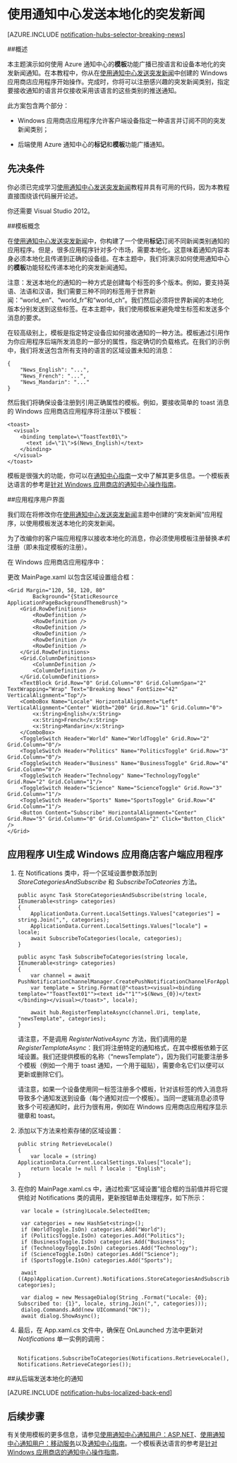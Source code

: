 ﻿<properties
	pageTitle="通知中心本地化的突发新闻教程"
	description="了解如何使用 Azure 服务总线通知中心发送本地化的突发新闻通知。"
	services="notification-hubs"
	documentationCenter="windows"
	authors="wesmc7777"
	manager="dwrede"
	editor=""/>

<tags
    ms.service="mobile-services,notification-hubs"
    ms.date="08/18/2015"
    wacn.date="10/03/2015"/>

# 使用通知中心发送本地化的突发新闻


[AZURE.INCLUDE [notification-hubs-selector-breaking-news](../../includes/notification-hubs-selector-breaking-news.md)]


##概述

本主题演示如何使用 Azure 通知中心的**模板**功能广播已按语言和设备本地化的突发新闻通知。在本教程中，你从在[使用通知中心发送突发新闻]中创建的 Windows 应用商店应用程序开始操作。完成时，你将可以注册感兴趣的突发新闻类别，指定要接收通知的语言并仅接收采用该语言的这些类别的推送通知。


此方案包含两个部分：

-   Windows 应用商店应用程序允许客户端设备指定一种语言并订阅不同的突发新闻类别；

-   后端使用 Azure 通知中心的**标记**和**模板**功能广播通知。

## 先决条件

你必须已完成学习[使用通知中心发送突发新闻][使用通知中心发送突发新闻]教程并具有可用的代码，因为本教程直接围绕该代码展开论述。

你还需要 Visual Studio 2012。


##模板概念

在[使用通知中心发送突发新闻]中，你构建了一个使用**标记**订阅不同新闻类别通知的应用程序。但是，很多应用程序针对多个市场，需要本地化。这意味着通知内容本身必须本地化且传递到正确的设备组。在本主题中，我们将演示如何使用通知中心的**模板**功能轻松传递本地化的突发新闻通知。

注意：发送本地化的通知的一种方式是创建每个标签的多个版本。例如，要支持英语、法语和汉语，我们需要三种不同的标签用于世界新闻：“world\_en”、“world\_fr”和“world\_ch”。我们然后必须将世界新闻的本地化版本分别发送到这些标签。在本主题中，我们使用模板来避免增生标签和发送多个消息的要求。

在较高级别上，模板是指定特定设备应如何接收通知的一种方法。模板通过引用作为你应用程序后端所发消息的一部分的属性，指定确切的负载格式。在我们的示例中，我们将发送包含所有支持的语言的区域设置未知的消息：

    {
        "News_English": "...",
        "News_French": "...",
        "News_Mandarin": "..."
    }

然后我们将确保设备注册到引用正确属性的模板。例如，要接收简单的 toast 消息的 Windows 应用商店应用程序将注册以下模板：

    <toast>
      <visual>
        <binding template=\"ToastText01\">
          <text id=\"1\">$(News_English)</text>
        </binding>
      </visual>
    </toast>

模板是很强大的功能，你可以在[通知中心指南][通知中心指南]一文中了解其更多信息。一个模板表达语言的参考是[针对 Windows 应用商店的通知中心操作指南][针对 Windows 应用商店的通知中心操作指南]。


##应用程序用户界面

我们现在将修改你在[使用通知中心发送突发新闻][使用通知中心发送突发新闻]主题中创建的“突发新闻”应用程序，以使用模板发送本地化的突发新闻。

为了改编你的客户端应用程序以接收本地化的消息，你必须使用模板注册替换*本机*注册（即未指定模板的注册）。

在 Windows 应用商店应用程序中：

更改 MainPage.xaml 以包含区域设置组合框：

    <Grid Margin="120, 58, 120, 80"  
            Background="{StaticResource ApplicationPageBackgroundThemeBrush}">
        <Grid.RowDefinitions>
            <RowDefinition />
            <RowDefinition />
            <RowDefinition />
            <RowDefinition />
            <RowDefinition />
            <RowDefinition />
        </Grid.RowDefinitions>
        <Grid.ColumnDefinitions>
            <ColumnDefinition />
            <ColumnDefinition />
        </Grid.ColumnDefinitions>
        <TextBlock Grid.Row="0" Grid.Column="0" Grid.ColumnSpan="2"  TextWrapping="Wrap" Text="Breaking News" FontSize="42" VerticalAlignment="Top"/>
        <ComboBox Name="Locale" HorizontalAlignment="Left" VerticalAlignment="Center" Width="200" Grid.Row="1" Grid.Column="0">
            <x:String>English</x:String>
            <x:String>French</x:String>
            <x:String>Mandarin</x:String>
        </ComboBox>
        <ToggleSwitch Header="World" Name="WorldToggle" Grid.Row="2" Grid.Column="0"/>
        <ToggleSwitch Header="Politics" Name="PoliticsToggle" Grid.Row="3" Grid.Column="0"/>
        <ToggleSwitch Header="Business" Name="BusinessToggle" Grid.Row="4" Grid.Column="0"/>
        <ToggleSwitch Header="Technology" Name="TechnologyToggle" Grid.Row="2" Grid.Column="1"/>
        <ToggleSwitch Header="Science" Name="ScienceToggle" Grid.Row="3" Grid.Column="1"/>
        <ToggleSwitch Header="Sports" Name="SportsToggle" Grid.Row="4" Grid.Column="1"/>
        <Button Content="Subscribe" HorizontalAlignment="Center" Grid.Row="5" Grid.Column="0" Grid.ColumnSpan="2" Click="Button_Click" />
    </Grid>

## <a name="building-client"></a><span class="building app">应用程序 UI</span>生成 Windows 应用商店客户端应用程序

1.  在 Notifications 类中，将一个区域设置参数添加到 *StoreCategoriesAndSubscribe* 和 *SubscribeToCateories* 方法。

        public async Task StoreCategoriesAndSubscribe(string locale, IEnumerable<string> categories)
        {
            ApplicationData.Current.LocalSettings.Values["categories"] = string.Join(",", categories);
            ApplicationData.Current.LocalSettings.Values["locale"] = locale;
            await SubscribeToCategories(locale, categories);
        }

        public async Task SubscribeToCategories(string locale, IEnumerable<string> categories)
        {
            var channel = await PushNotificationChannelManager.CreatePushNotificationChannelForApplicationAsync();
            var template = String.Format(@"<toast><visual><binding template=""ToastText01""><text id=""1"">$(News_{0})</text></binding></visual></toast>", locale);

            await hub.RegisterTemplateAsync(channel.Uri, template, "newsTemplate", categories);
        }

	请注意，不是调用 *RegisterNativeAsync* 方法，我们调用的是 *RegisterTemplateAsync*：我们将注册特定的通知格式，在其中模板依赖于区域设置。我们还提供模板的名称（“newsTemplate”），因为我们可能要注册多个模板（例如一个用于 toast 通知，一个用于磁贴），需要命名它们以便可以更新或删除它们。

    请注意，如果一个设备使用同一标签注册多个模板，针对该标签的传入消息将导致多个通知发送到设备（每个通知对应一个模板）。当同一逻辑消息必须导致多个可视通知时，此行为很有用，例如在 Windows 应用商店应用程序显示徽章和 toast。

2.  添加以下方法来检索存储的区域设置：

        public string RetrieveLocale()
        {
            var locale = (string) ApplicationData.Current.LocalSettings.Values["locale"];
            return locale != null ? locale : "English";
        }

3.  在你的 MainPage.xaml.cs 中，通过检索“区域设置”组合框的当前值并将它提供给对 Notifications 类的调用，更新按钮单击处理程序，如下所示：

         var locale = (string)Locale.SelectedItem;

         var categories = new HashSet<string>();
         if (WorldToggle.IsOn) categories.Add("World");
         if (PoliticsToggle.IsOn) categories.Add("Politics");
         if (BusinessToggle.IsOn) categories.Add("Business");
         if (TechnologyToggle.IsOn) categories.Add("Technology");
         if (ScienceToggle.IsOn) categories.Add("Science");
         if (SportsToggle.IsOn) categories.Add("Sports");

         await ((App)Application.Current).Notifications.StoreCategoriesAndSubscribe(locale, categories);

         var dialog = new MessageDialog(String .Format("Locale: {0}; Subscribed to: {1}", locale, string.Join(",", categories)));
         dialog.Commands.Add(new UICommand("OK"));
         await dialog.ShowAsync();

4. 最后，在 App.xaml.cs 文件中，确保在 OnLaunched 方法中更新对 *Notifications* 单一实例的调用：

        Notifications.SubscribeToCategories(Notifications.RetrieveLocale(), Notifications.RetrieveCategories());


##从后端发送本地化的通知

[AZURE.INCLUDE [notification-hubs-localized-back-end](../../includes/notification-hubs-localized-back-end.md)]

## 后续步骤

有关使用模板的更多信息，请参见[使用通知中心通知用户：ASP.NET]、[使用通知中心通知用户：移动服务]以及[通知中心指南]。一个模板表达语言的参考是[针对 Windows 应用商店的通知中心操作指南]。

<!-- Anchors. -->
[Template concepts]: #concepts
[The app user interface]: #ui
[Building the Windows Store client app]: #building-client
[Send notifications from your back-end]: #send
[Next Steps]: #next-steps

<!-- Images. --> 

<!-- URLs. -->
[Mobile Service]: /develop/mobile/tutorials/get-started
[使用通知中心通知用户：ASP.NET]: /manage/services/notification-hubs/notify-users-aspnet
[使用通知中心通知用户：移动服务]: /manage/services/notification-hubs/notify-users
[使用通知中心发送突发新闻]: /manage/services/notification-hubs/breaking-news-dotnet

[Submit an app page]: http://go.microsoft.com/fwlink/p/?LinkID=266582
[My Applications]: http://go.microsoft.com/fwlink/p/?LinkId=262039
[Live SDK for Windows]: http://go.microsoft.com/fwlink/p/?LinkId=262253
[Get started with Mobile Services]: /develop/mobile/tutorials/get-started/#create-new-service
[Get started with data]: /develop/mobile/tutorials/get-started-with-data-dotnet
[Get started with authentication]: /develop/mobile/tutorials/get-started-with-users-dotnet
[Get started with push notifications]: /develop/mobile/tutorials/get-started-with-push-dotnet
[Push notifications to app users]: /develop/mobile/tutorials/push-notifications-to-app-users-dotnet
[Authorize users with scripts]: /develop/mobile/tutorials/authorize-users-in-scripts-dotnet
[JavaScript and HTML]: /develop/mobile/tutorials/get-started-with-push-js

[Azure Management Portal]: https://manage.windowsazure.com/
[wns object]: http://go.microsoft.com/fwlink/p/?LinkId=260591
[通知中心指南]: http://msdn.microsoft.com/library/jj927170.aspx
[Notification Hubs How-To for iOS]: http://msdn.microsoft.com/library/jj927168.aspx
[针对 Windows 应用商店的通知中心操作指南]: http://msdn.microsoft.com/library/jj927172.aspx

<!---HONumber=71-->